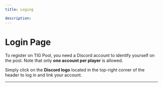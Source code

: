 ```yaml
---
title: Loging  

description: 
---
```


# Login Page  

To register on TIG Pool, you need a Discord account to identify yourself on the pool. Note that only **one account per player** is allowed.  

Simply click on the **Discord logo** located in the top-right corner of the header to log in and link your account.  

---

